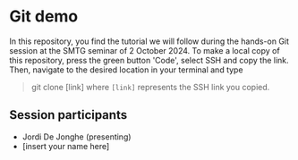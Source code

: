 # Git demo
In this repository, you find the tutorial we will follow during the hands-on Git session at the SMTG seminar of 2 October 2024. To make a local copy of this repository, press the green button 'Code', select SSH and copy the link. Then, navigate to the desired location in your terminal and type
> git clone [link]
where `[link]` represents the SSH link you copied.

## Session participants
- Jordi De Jonghe (presenting)
- [insert your name here]
